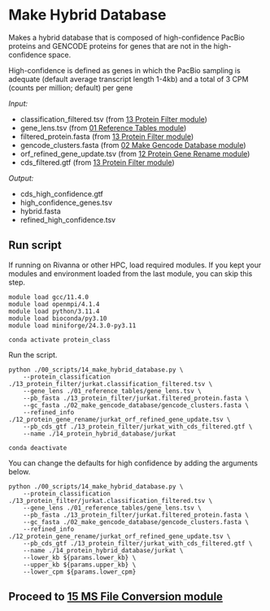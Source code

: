 # Make Hybrid Database 
Makes a hybrid database that is composed of high-confidence PacBio proteins and GENCODE proteins for genes that are not in the high-confidence space. <br />

High-confidence is defined as genes in which the PacBio sampling is adequate (default average transcript length 1-4kb) and a total of 3 CPM (counts per million; default) per gene <br />

_Input:_ <br />
- classification_filtered.tsv (from [13 Protein Filter module](https://github.com/efwatts/LRP_Troubleshooting/tree/main/13_protein_filter))
- gene_lens.tsv (from [01 Reference Tables module](https://github.com/efwatts/LRP_Troubleshooting/tree/main/01_reference_tables))
- filtered_protein.fasta (from [13 Protein Filter module](https://github.com/efwatts/LRP_Troubleshooting/tree/main/13_protein_filter))
- gencode_clusters.fasta (from [02 Make Gencode Database module](https://github.com/efwatts/LRP_Troubleshooting/tree/main/02_make_gencode_database))
- orf_refined_gene_update.tsv (from [12 Protein Gene Rename module](https://github.com/efwatts/LRP_Troubleshooting/tree/main/12_protein_gene_rename))
- cds_filtered.gtf (from [13 Protein Filter module](https://github.com/efwatts/LRP_Troubleshooting/tree/main/13_protein_filter))
  
_Output:_
- cds_high_confidence.gtf
- high_confidence_genes.tsv
- hybrid.fasta
- refined_high_confidence.tsv

## Run script
If running on Rivanna or other HPC, load required modules. If you kept your modules and environment loaded from the last module, you can skip this step.
```
module load gcc/11.4.0  
module load openmpi/4.1.4
module load python/3.11.4
module load bioconda/py3.10
module load miniforge/24.3.0-py3.11

conda activate protein_class
```
Run the script. 
```
python ./00_scripts/14_make_hybrid_database.py \
    --protein_classification ./13_protein_filter/jurkat.classification_filtered.tsv \
    --gene_lens ./01_reference_tables/gene_lens.tsv \
    --pb_fasta ./13_protein_filter/jurkat.filtered_protein.fasta \
    --gc_fasta ./02_make_gencode_database/gencode_clusters.fasta \
    --refined_info ./12_protein_gene_rename/jurkat_orf_refined_gene_update.tsv \
    --pb_cds_gtf ./13_protein_filter/jurkat_with_cds_filtered.gtf \
    --name ./14_protein_hybrid_database/jurkat

conda deactivate
```
You can change the defaults for high confidence by adding the arguments below.
```
python ./00_scripts/14_make_hybrid_database.py \
    --protein_classification ./13_protein_filter/jurkat.classification_filtered.tsv \
    --gene_lens ./01_reference_tables/gene_lens.tsv \
    --pb_fasta ./13_protein_filter/jurkat.filtered_protein.fasta \
    --gc_fasta ./02_make_gencode_database/gencode_clusters.fasta \
    --refined_info ./12_protein_gene_rename/jurkat_orf_refined_gene_update.tsv \
    --pb_cds_gtf ./13_protein_filter/jurkat_with_cds_filtered.gtf \
    --name ./14_protein_hybrid_database/jurkat \
    --lower_kb ${params.lower_kb} \
    --upper_kb ${params.upper_kb} \
    --lower_cpm ${params.lower_cpm}
```

## Proceed to [15 MS File Conversion module](https://github.com/efwatts/LRP_Troubleshooting/tree/main/15_MS_file_convert)
